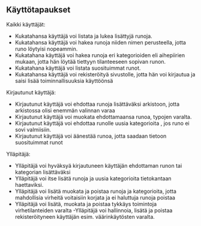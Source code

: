 ## Käyttötapaukset

Kaikki käyttäjät:

- Kukatahansa käyttäjä voi  listata ja lukea lisättyjä runoja.
- Kukatahansa käyttäjä voi hakea runoja niiden nimen perusteella, jotta runo löytyisi nopeammin.
- Kukatahana käyttäjä voi hakea runoja eri kategorioiden eli aihepiirien mukaan, jotta hän löytää tiettyyn tilanteeseen sopivan runon.
- Kukatahana käyttäjä voi listata suosituimmat runot.
- Kukatahansa käyttäjä voi rekisteröityä sivustolle, jotta hän voi kirjautua  ja  saisi lisää toiminnallisuuksia käyttöönsä

Kirjautunut käyttäjä:

- Kirjautunut käyttäjä voi ehdottaa runoja lisättäväksi arkistoon, jotta arkistossa olisi enemmän valinnan varaa
- Kirjautunut käyttäjä voi muokata ehdottamaansa runoa, typojen varalta.
- Kirjautunut käyttäjä voi ehdottaa runolle uusia kategorioita , jos runo ei sovi valmiisiin.
- Kirjautunut käyttäjä voi äänestää runoa, jotta saadaan tietoon suosituimmat runot


Ylläpitäjä:

- Ylläpitäjä voi hyväksyä kirjautuneen käyttäjän ehdottaman runon tai kategorian lisättäväksi
- Ylläpitäjä voi itse lisätä runoja ja uusia kategorioita tietokantaan haettaviksi.
- Ylläpitäjä voi lisätä muokata ja poistaa runoja ja kategorioita, jotta mahdollisia virheitä voitaisiin korjata ja ei haluttuja runoja poistaa
- Ylläpitäjä voi lisätä, muokata ja poistaa tykkäys toimintoja virhetilanteiden varalta
-Ylläpitäjä voi hallinnoia, lisätä ja poistaa rekisteröityneen käyttäjän esim. väärinkäytösten varalta.
